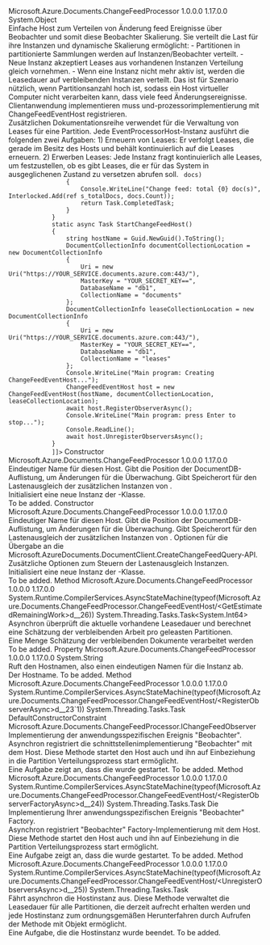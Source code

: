 <Type Name="ChangeFeedEventHost" FullName="Microsoft.Azure.Documents.ChangeFeedProcessor.ChangeFeedEventHost">
  <TypeSignature Language="C#" Value="public class ChangeFeedEventHost" />
  <TypeSignature Language="ILAsm" Value=".class public auto ansi beforefieldinit ChangeFeedEventHost extends System.Object" />
  <TypeSignature Language="DocId" Value="T:Microsoft.Azure.Documents.ChangeFeedProcessor.ChangeFeedEventHost" />
  <TypeSignature Language="VB.NET" Value="Public Class ChangeFeedEventHost" />
  <TypeSignature Language="F#" Value="type ChangeFeedEventHost = class&#xA;    interface IPartitionObserver&lt;DocumentServiceLease&gt;" />
  <AssemblyInfo>
    <AssemblyName>Microsoft.Azure.Documents.ChangeFeedProcessor</AssemblyName>
    <AssemblyVersion>1.0.0.0</AssemblyVersion>
    <AssemblyVersion>1.17.0.0</AssemblyVersion>
  </AssemblyInfo>
  <Base>
    <BaseTypeName>System.Object</BaseTypeName>
  </Base>
  <Interfaces />
  <Docs>
    <summary>
            Einfache Host zum Verteilen von Änderung feed Ereignisse über Beobachter und somit diese Beobachter Skalierung.
            Sie verteilt die Last für ihre Instanzen und dynamische Skalierung ermöglicht:
              - Partitionen in partitionierte Sammlungen werden auf Instanzen/Beobachter verteilt.
              - Neue Instanz akzeptiert Leases aus vorhandenen Instanzen Verteilung gleich vornehmen.
              - Wenn eine Instanz nicht mehr aktiv ist, werden die Leasedauer auf verbleibenden Instanzen verteilt.
            Das ist für Szenario nützlich, wenn Partitionsanzahl hoch ist, sodass ein Host virtueller Computer nicht verarbeiten kann, dass viele feed Änderungsereignisse.
            Clientanwendung implementieren muss <see cref="T:Microsoft.Azure.Documents.ChangeFeedProcessor.IChangeFeedObserver" /> und-prozessorimplementierung mit ChangeFeedEventHost registrieren.
            </summary>
    <remarks>
            Zusätzlichen Dokumentationsreihe verwendet für die Verwaltung von Leases für eine Partition.
            Jede EventProcessorHost-Instanz ausführt die folgenden zwei Aufgaben:
                1) Erneuern von Leases: Er verfolgt Leases, die gerade im Besitz des Hosts und behält kontinuierlich auf die Leases erneuern.
                2) Erwerben Leases: Jede Instanz fragt kontinuierlich alle Leases, um festzustellen, ob es gibt Leases, die er für das System in ausgeglichenen Zustand zu versetzen abrufen soll.
                </remarks>
    <example>
      <code language="c#"><![CDATA[
            class DocumentFeedObserver : IChangeFeedObserver
            {
                private static int s_totalDocs = 0;
                public Task OpenAsync(ChangeFeedObserverContext context)
                {
                    Console.WriteLine("Worker opened, {0}", context.PartitionKeyRangeId);
                    return Task.CompletedTask;  // Requires targeting .NET 4.6+.
                }
                public Task CloseAsync(ChangeFeedObserverContext context, ChangeFeedObserverCloseReason reason)
                {
                    Console.WriteLine("Worker closed, {0}", context.PartitionKeyRangeId);
                    return Task.CompletedTask;
                }
                public Task ProcessChangesAsync(ChangeFeedObserverContext context, IReadOnlyList<Document> docs)
                {
                    Console.WriteLine("Change feed: total {0} doc(s)", Interlocked.Add(ref s_totalDocs, docs.Count));
                    return Task.CompletedTask;
                }
            }
            static async Task StartChangeFeedHost()
            {
                string hostName = Guid.NewGuid().ToString();
                DocumentCollectionInfo documentCollectionLocation = new DocumentCollectionInfo
                {
                    Uri = new Uri("https://YOUR_SERVICE.documents.azure.com:443/"),
                    MasterKey = "YOUR_SECRET_KEY==",
                    DatabaseName = "db1",
                    CollectionName = "documents"
                };
                DocumentCollectionInfo leaseCollectionLocation = new DocumentCollectionInfo
                {
                    Uri = new Uri("https://YOUR_SERVICE.documents.azure.com:443/"),
                    MasterKey = "YOUR_SECRET_KEY==",
                    DatabaseName = "db1",
                    CollectionName = "leases"
                };
                Console.WriteLine("Main program: Creating ChangeFeedEventHost...");
                ChangeFeedEventHost host = new ChangeFeedEventHost(hostName, documentCollectionLocation, leaseCollectionLocation);
                await host.RegisterObserverAsync<DocumentFeedObserver>();
                Console.WriteLine("Main program: press Enter to stop...");
                Console.ReadLine();
                await host.UnregisterObserversAsync();
            }
            ]]></code>
    </example>
  </Docs>
  <Members>
    <Member MemberName=".ctor">
      <MemberSignature Language="C#" Value="public ChangeFeedEventHost (string hostName, Microsoft.Azure.Documents.ChangeFeedProcessor.DocumentCollectionInfo documentCollectionLocation, Microsoft.Azure.Documents.ChangeFeedProcessor.DocumentCollectionInfo auxCollectionLocation);" />
      <MemberSignature Language="ILAsm" Value=".method public hidebysig specialname rtspecialname instance void .ctor(string hostName, class Microsoft.Azure.Documents.ChangeFeedProcessor.DocumentCollectionInfo documentCollectionLocation, class Microsoft.Azure.Documents.ChangeFeedProcessor.DocumentCollectionInfo auxCollectionLocation) cil managed" />
      <MemberSignature Language="DocId" Value="M:Microsoft.Azure.Documents.ChangeFeedProcessor.ChangeFeedEventHost.#ctor(System.String,Microsoft.Azure.Documents.ChangeFeedProcessor.DocumentCollectionInfo,Microsoft.Azure.Documents.ChangeFeedProcessor.DocumentCollectionInfo)" />
      <MemberSignature Language="VB.NET" Value="Public Sub New (hostName As String, documentCollectionLocation As DocumentCollectionInfo, auxCollectionLocation As DocumentCollectionInfo)" />
      <MemberSignature Language="F#" Value="new Microsoft.Azure.Documents.ChangeFeedProcessor.ChangeFeedEventHost : string * Microsoft.Azure.Documents.ChangeFeedProcessor.DocumentCollectionInfo * Microsoft.Azure.Documents.ChangeFeedProcessor.DocumentCollectionInfo -&gt; Microsoft.Azure.Documents.ChangeFeedProcessor.ChangeFeedEventHost" Usage="new Microsoft.Azure.Documents.ChangeFeedProcessor.ChangeFeedEventHost (hostName, documentCollectionLocation, auxCollectionLocation)" />
      <MemberType>Constructor</MemberType>
      <AssemblyInfo>
        <AssemblyName>Microsoft.Azure.Documents.ChangeFeedProcessor</AssemblyName>
        <AssemblyVersion>1.0.0.0</AssemblyVersion>
        <AssemblyVersion>1.17.0.0</AssemblyVersion>
      </AssemblyInfo>
      <Parameters>
        <Parameter Name="hostName" Type="System.String" />
        <Parameter Name="documentCollectionLocation" Type="Microsoft.Azure.Documents.ChangeFeedProcessor.DocumentCollectionInfo" />
        <Parameter Name="auxCollectionLocation" Type="Microsoft.Azure.Documents.ChangeFeedProcessor.DocumentCollectionInfo" />
      </Parameters>
      <Docs>
        <param name="hostName">Eindeutiger Name für diesen Host.</param>
        <param name="documentCollectionLocation">Gibt die Position der DocumentDB-Auflistung, um Änderungen für die Überwachung.</param>
        <param name="auxCollectionLocation">Gibt Speicherort für den Lastenausgleich der zusätzlichen Instanzen von <see cref="T:Microsoft.Azure.Documents.ChangeFeedProcessor.ChangeFeedEventHost" />.</param>
        <summary>
            Initialisiert eine neue Instanz der <see cref="T:Microsoft.Azure.Documents.ChangeFeedProcessor.ChangeFeedEventHost" />-Klasse.
            </summary>
        <remarks>To be added.</remarks>
      </Docs>
    </Member>
    <Member MemberName=".ctor">
      <MemberSignature Language="C#" Value="public ChangeFeedEventHost (string hostName, Microsoft.Azure.Documents.ChangeFeedProcessor.DocumentCollectionInfo documentCollectionLocation, Microsoft.Azure.Documents.ChangeFeedProcessor.DocumentCollectionInfo auxCollectionLocation, Microsoft.Azure.Documents.Client.ChangeFeedOptions changeFeedOptions, Microsoft.Azure.Documents.ChangeFeedProcessor.ChangeFeedHostOptions hostOptions);" />
      <MemberSignature Language="ILAsm" Value=".method public hidebysig specialname rtspecialname instance void .ctor(string hostName, class Microsoft.Azure.Documents.ChangeFeedProcessor.DocumentCollectionInfo documentCollectionLocation, class Microsoft.Azure.Documents.ChangeFeedProcessor.DocumentCollectionInfo auxCollectionLocation, class Microsoft.Azure.Documents.Client.ChangeFeedOptions changeFeedOptions, class Microsoft.Azure.Documents.ChangeFeedProcessor.ChangeFeedHostOptions hostOptions) cil managed" />
      <MemberSignature Language="DocId" Value="M:Microsoft.Azure.Documents.ChangeFeedProcessor.ChangeFeedEventHost.#ctor(System.String,Microsoft.Azure.Documents.ChangeFeedProcessor.DocumentCollectionInfo,Microsoft.Azure.Documents.ChangeFeedProcessor.DocumentCollectionInfo,Microsoft.Azure.Documents.Client.ChangeFeedOptions,Microsoft.Azure.Documents.ChangeFeedProcessor.ChangeFeedHostOptions)" />
      <MemberSignature Language="F#" Value="new Microsoft.Azure.Documents.ChangeFeedProcessor.ChangeFeedEventHost : string * Microsoft.Azure.Documents.ChangeFeedProcessor.DocumentCollectionInfo * Microsoft.Azure.Documents.ChangeFeedProcessor.DocumentCollectionInfo * Microsoft.Azure.Documents.Client.ChangeFeedOptions * Microsoft.Azure.Documents.ChangeFeedProcessor.ChangeFeedHostOptions -&gt; Microsoft.Azure.Documents.ChangeFeedProcessor.ChangeFeedEventHost" Usage="new Microsoft.Azure.Documents.ChangeFeedProcessor.ChangeFeedEventHost (hostName, documentCollectionLocation, auxCollectionLocation, changeFeedOptions, hostOptions)" />
      <MemberType>Constructor</MemberType>
      <AssemblyInfo>
        <AssemblyName>Microsoft.Azure.Documents.ChangeFeedProcessor</AssemblyName>
        <AssemblyVersion>1.0.0.0</AssemblyVersion>
        <AssemblyVersion>1.17.0.0</AssemblyVersion>
      </AssemblyInfo>
      <Parameters>
        <Parameter Name="hostName" Type="System.String" />
        <Parameter Name="documentCollectionLocation" Type="Microsoft.Azure.Documents.ChangeFeedProcessor.DocumentCollectionInfo" />
        <Parameter Name="auxCollectionLocation" Type="Microsoft.Azure.Documents.ChangeFeedProcessor.DocumentCollectionInfo" />
        <Parameter Name="changeFeedOptions" Type="Microsoft.Azure.Documents.Client.ChangeFeedOptions" />
        <Parameter Name="hostOptions" Type="Microsoft.Azure.Documents.ChangeFeedProcessor.ChangeFeedHostOptions" />
      </Parameters>
      <Docs>
        <param name="hostName">Eindeutiger Name für diesen Host.</param>
        <param name="documentCollectionLocation">Gibt die Position der DocumentDB-Auflistung, um Änderungen für die Überwachung.</param>
        <param name="auxCollectionLocation">Gibt Speicherort für den Lastenausgleich der zusätzlichen Instanzen von <see cref="T:Microsoft.Azure.Documents.ChangeFeedProcessor.ChangeFeedEventHost" />.</param>
        <param name="changeFeedOptions">Optionen für die Übergabe an die Microsoft.AzureDocuments.DocumentClient.CreateChangeFeedQuery-API.</param>
        <param name="hostOptions">Zusätzliche Optionen zum Steuern der Lastenausgleich <see cref="T:Microsoft.Azure.Documents.ChangeFeedProcessor.ChangeFeedEventHost" /> Instanzen.</param>
        <summary>
            Initialisiert eine neue Instanz der <see cref="T:Microsoft.Azure.Documents.ChangeFeedProcessor.ChangeFeedEventHost" />-Klasse.
            </summary>
        <remarks>To be added.</remarks>
      </Docs>
    </Member>
    <Member MemberName="GetEstimatedRemainingWork">
      <MemberSignature Language="C#" Value="public System.Threading.Tasks.Task&lt;long&gt; GetEstimatedRemainingWork ();" />
      <MemberSignature Language="ILAsm" Value=".method public hidebysig instance class System.Threading.Tasks.Task`1&lt;int64&gt; GetEstimatedRemainingWork() cil managed" />
      <MemberSignature Language="DocId" Value="M:Microsoft.Azure.Documents.ChangeFeedProcessor.ChangeFeedEventHost.GetEstimatedRemainingWork" />
      <MemberSignature Language="VB.NET" Value="Public Function GetEstimatedRemainingWork () As Task(Of Long)" />
      <MemberSignature Language="F#" Value="member this.GetEstimatedRemainingWork : unit -&gt; System.Threading.Tasks.Task&lt;int64&gt;" Usage="changeFeedEventHost.GetEstimatedRemainingWork " />
      <MemberType>Method</MemberType>
      <AssemblyInfo>
        <AssemblyName>Microsoft.Azure.Documents.ChangeFeedProcessor</AssemblyName>
        <AssemblyVersion>1.0.0.0</AssemblyVersion>
        <AssemblyVersion>1.17.0.0</AssemblyVersion>
      </AssemblyInfo>
      <Attributes>
        <Attribute>
          <AttributeName>System.Runtime.CompilerServices.AsyncStateMachine(typeof(Microsoft.Azure.Documents.ChangeFeedProcessor.ChangeFeedEventHost/&lt;GetEstimatedRemainingWork&gt;d__26))</AttributeName>
        </Attribute>
      </Attributes>
      <ReturnValue>
        <ReturnType>System.Threading.Tasks.Task&lt;System.Int64&gt;</ReturnType>
      </ReturnValue>
      <Parameters />
      <Docs>
        <summary>
            Asynchron überprüft die aktuelle vorhandene Leasedauer und berechnet eine Schätzung der verbleibenden Arbeit pro geleasten Partitionen.
            </summary>
        <returns>Eine Menge Schätzung der verbleibenden Dokumente verarbeitet werden</returns>
        <remarks>To be added.</remarks>
      </Docs>
    </Member>
    <Member MemberName="HostName">
      <MemberSignature Language="C#" Value="public string HostName { get; }" />
      <MemberSignature Language="ILAsm" Value=".property instance string HostName" />
      <MemberSignature Language="DocId" Value="P:Microsoft.Azure.Documents.ChangeFeedProcessor.ChangeFeedEventHost.HostName" />
      <MemberSignature Language="VB.NET" Value="Public ReadOnly Property HostName As String" />
      <MemberSignature Language="F#" Value="member this.HostName : string" Usage="Microsoft.Azure.Documents.ChangeFeedProcessor.ChangeFeedEventHost.HostName" />
      <MemberType>Property</MemberType>
      <AssemblyInfo>
        <AssemblyName>Microsoft.Azure.Documents.ChangeFeedProcessor</AssemblyName>
        <AssemblyVersion>1.0.0.0</AssemblyVersion>
        <AssemblyVersion>1.17.0.0</AssemblyVersion>
      </AssemblyInfo>
      <ReturnValue>
        <ReturnType>System.String</ReturnType>
      </ReturnValue>
      <Docs>
        <summary>Ruft den Hostnamen, also einen eindeutigen Namen für die Instanz ab.</summary>
        <value>Der Hostname.</value>
        <remarks>To be added.</remarks>
      </Docs>
    </Member>
    <Member MemberName="RegisterObserverAsync&lt;T&gt;">
      <MemberSignature Language="C#" Value="public System.Threading.Tasks.Task RegisterObserverAsync&lt;T&gt; () where T : Microsoft.Azure.Documents.ChangeFeedProcessor.IChangeFeedObservernew();" />
      <MemberSignature Language="ILAsm" Value=".method public hidebysig instance class System.Threading.Tasks.Task RegisterObserverAsync&lt;.ctor (class Microsoft.Azure.Documents.ChangeFeedProcessor.IChangeFeedObserver) T&gt;() cil managed" />
      <MemberSignature Language="DocId" Value="M:Microsoft.Azure.Documents.ChangeFeedProcessor.ChangeFeedEventHost.RegisterObserverAsync``1" />
      <MemberSignature Language="VB.NET" Value="Public Function RegisterObserverAsync(Of T As {IChangeFeedObserverNew}) () As Task" />
      <MemberSignature Language="F#" Value="member this.RegisterObserverAsync : unit -&gt; System.Threading.Tasks.Task (requires 'T :&gt; Microsoft.Azure.Documents.ChangeFeedProcessor.IChangeFeedObserver and 'T : (new : unit -&gt; 'T))" Usage="changeFeedEventHost.RegisterObserverAsync " />
      <MemberType>Method</MemberType>
      <AssemblyInfo>
        <AssemblyName>Microsoft.Azure.Documents.ChangeFeedProcessor</AssemblyName>
        <AssemblyVersion>1.0.0.0</AssemblyVersion>
        <AssemblyVersion>1.17.0.0</AssemblyVersion>
      </AssemblyInfo>
      <Attributes>
        <Attribute>
          <AttributeName>System.Runtime.CompilerServices.AsyncStateMachine(typeof(Microsoft.Azure.Documents.ChangeFeedProcessor.ChangeFeedEventHost/&lt;RegisterObserverAsync&gt;d__23`1))</AttributeName>
        </Attribute>
      </Attributes>
      <ReturnValue>
        <ReturnType>System.Threading.Tasks.Task</ReturnType>
      </ReturnValue>
      <TypeParameters>
        <TypeParameter Name="T">
          <Constraints>
            <ParameterAttribute>DefaultConstructorConstraint</ParameterAttribute>
            <InterfaceName>Microsoft.Azure.Documents.ChangeFeedProcessor.IChangeFeedObserver</InterfaceName>
          </Constraints>
        </TypeParameter>
      </TypeParameters>
      <Parameters />
      <Docs>
        <typeparam name="T">Implementierung der anwendungsspezifischen Ereignis "Beobachter".</typeparam>
        <summary>Asynchron registriert die schnittstellenimplementierung "Beobachter" mit dem Host.
            Diese Methode startet den Host auch und ihn auf Einbeziehung in die Partition Verteilungsprozess start ermöglicht.</summary>
        <returns>Eine Aufgabe zeigt an, dass die <see cref="T:Microsoft.Azure.Documents.ChangeFeedProcessor.ChangeFeedEventHost" /> wurde gestartet.</returns>
        <remarks>To be added.</remarks>
      </Docs>
    </Member>
    <Member MemberName="RegisterObserverFactoryAsync">
      <MemberSignature Language="C#" Value="public System.Threading.Tasks.Task RegisterObserverFactoryAsync (Microsoft.Azure.Documents.ChangeFeedProcessor.IChangeFeedObserverFactory factory);" />
      <MemberSignature Language="ILAsm" Value=".method public hidebysig instance class System.Threading.Tasks.Task RegisterObserverFactoryAsync(class Microsoft.Azure.Documents.ChangeFeedProcessor.IChangeFeedObserverFactory factory) cil managed" />
      <MemberSignature Language="DocId" Value="M:Microsoft.Azure.Documents.ChangeFeedProcessor.ChangeFeedEventHost.RegisterObserverFactoryAsync(Microsoft.Azure.Documents.ChangeFeedProcessor.IChangeFeedObserverFactory)" />
      <MemberSignature Language="VB.NET" Value="Public Function RegisterObserverFactoryAsync (factory As IChangeFeedObserverFactory) As Task" />
      <MemberSignature Language="F#" Value="member this.RegisterObserverFactoryAsync : Microsoft.Azure.Documents.ChangeFeedProcessor.IChangeFeedObserverFactory -&gt; System.Threading.Tasks.Task" Usage="changeFeedEventHost.RegisterObserverFactoryAsync factory" />
      <MemberType>Method</MemberType>
      <AssemblyInfo>
        <AssemblyName>Microsoft.Azure.Documents.ChangeFeedProcessor</AssemblyName>
        <AssemblyVersion>1.0.0.0</AssemblyVersion>
        <AssemblyVersion>1.17.0.0</AssemblyVersion>
      </AssemblyInfo>
      <Attributes>
        <Attribute>
          <AttributeName>System.Runtime.CompilerServices.AsyncStateMachine(typeof(Microsoft.Azure.Documents.ChangeFeedProcessor.ChangeFeedEventHost/&lt;RegisterObserverFactoryAsync&gt;d__24))</AttributeName>
        </Attribute>
      </Attributes>
      <ReturnValue>
        <ReturnType>System.Threading.Tasks.Task</ReturnType>
      </ReturnValue>
      <Parameters>
        <Parameter Name="factory" Type="Microsoft.Azure.Documents.ChangeFeedProcessor.IChangeFeedObserverFactory" />
      </Parameters>
      <Docs>
        <param name="factory">Die Implementierung Ihrer anwendungsspezifischen Ereignis "Beobachter" Factory.</param>
        <summary>
            Asynchron registriert "Beobachter" Factory-Implementierung mit dem Host.
            Diese Methode startet den Host auch und ihn auf Einbeziehung in die Partition Verteilungsprozess start ermöglicht.
            </summary>
        <returns>Eine Aufgabe zeigt an, dass die <see cref="T:Microsoft.Azure.Documents.ChangeFeedProcessor.ChangeFeedEventHost" /> wurde gestartet.</returns>
        <remarks>To be added.</remarks>
      </Docs>
    </Member>
    <Member MemberName="UnregisterObserversAsync">
      <MemberSignature Language="C#" Value="public System.Threading.Tasks.Task UnregisterObserversAsync ();" />
      <MemberSignature Language="ILAsm" Value=".method public hidebysig instance class System.Threading.Tasks.Task UnregisterObserversAsync() cil managed" />
      <MemberSignature Language="DocId" Value="M:Microsoft.Azure.Documents.ChangeFeedProcessor.ChangeFeedEventHost.UnregisterObserversAsync" />
      <MemberSignature Language="VB.NET" Value="Public Function UnregisterObserversAsync () As Task" />
      <MemberSignature Language="F#" Value="member this.UnregisterObserversAsync : unit -&gt; System.Threading.Tasks.Task" Usage="changeFeedEventHost.UnregisterObserversAsync " />
      <MemberType>Method</MemberType>
      <AssemblyInfo>
        <AssemblyName>Microsoft.Azure.Documents.ChangeFeedProcessor</AssemblyName>
        <AssemblyVersion>1.0.0.0</AssemblyVersion>
        <AssemblyVersion>1.17.0.0</AssemblyVersion>
      </AssemblyInfo>
      <Attributes>
        <Attribute>
          <AttributeName>System.Runtime.CompilerServices.AsyncStateMachine(typeof(Microsoft.Azure.Documents.ChangeFeedProcessor.ChangeFeedEventHost/&lt;UnregisterObserversAsync&gt;d__25))</AttributeName>
        </Attribute>
      </Attributes>
      <ReturnValue>
        <ReturnType>System.Threading.Tasks.Task</ReturnType>
      </ReturnValue>
      <Parameters />
      <Docs>
        <summary>Fährt asynchron die Hostinstanz aus. Diese Methode verwaltet die Leasedauer für alle Partitionen, die derzeit aufrecht erhalten werden und jede Hostinstanz zum ordnungsgemäßen Herunterfahren durch Aufrufen der Methode mit Objekt ermöglicht.</summary>
        <returns>Eine Aufgabe, die die Hostinstanz wurde beendet.</returns>
        <remarks>To be added.</remarks>
      </Docs>
    </Member>
  </Members>
</Type>